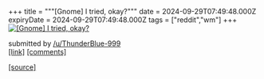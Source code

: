 +++
title = """[Gnome] I tried, okay?"""
date = 2024-09-29T07:49:48.000Z
expiryDate = 2024-09-29T07:49:48.000Z
tags = ["reddit","wm"]
+++
[![[Gnome] I tried, okay?](https://a.thumbs.redditmedia.com/RcZq_4ifRkxrT18p5q_GdNbyucjTNSzE_KcAVy2lCe4.jpg "[Gnome] I tried, okay?")](https://www.reddit.com/r/unixporn/comments/1frz8l8/gnome_i_tried_okay/)

submitted by [/u/ThunderBlue-999](https://www.reddit.com/user/ThunderBlue-999)  
[\[link\]](https://www.reddit.com/gallery/1frz8l8) [\[comments\]](https://www.reddit.com/r/unixporn/comments/1frz8l8/gnome_i_tried_okay/)

[[source]](https://www.reddit.com/r/unixporn/comments/1frz8l8/gnome_i_tried_okay/)
